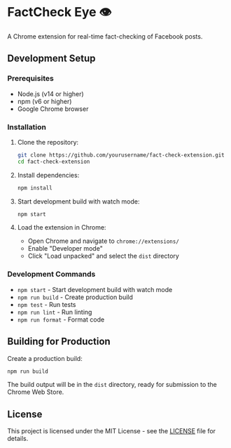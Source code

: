# FactCheck Eye 👁️

A Chrome extension for real-time fact-checking of Facebook posts.

## Development Setup

### Prerequisites

- Node.js (v14 or higher)
- npm (v6 or higher)
- Google Chrome browser

### Installation

1. Clone the repository:
   ```bash
   git clone https://github.com/yourusername/fact-check-extension.git
   cd fact-check-extension
   ```

2. Install dependencies:
   ```bash
   npm install
   ```

3. Start development build with watch mode:
   ```bash
   npm start
   ```

4. Load the extension in Chrome:
   - Open Chrome and navigate to `chrome://extensions/`
   - Enable "Developer mode"
   - Click "Load unpacked" and select the `dist` directory

### Development Commands

- `npm start` - Start development build with watch mode
- `npm run build` - Create production build
- `npm test` - Run tests
- `npm run lint` - Run linting
- `npm run format` - Format code

## Building for Production

Create a production build:
```bash
npm run build
```

The build output will be in the `dist` directory, ready for submission to the Chrome Web Store.

## License

This project is licensed under the MIT License - see the [LICENSE](LICENSE) file for details.
